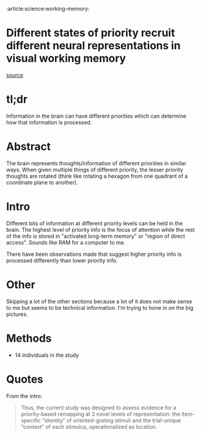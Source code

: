 :article:science:working-memory:

# Different states of priority recruit different neural representations in visual working memory
[source](https://journals.plos.org/plosbiology/article?id=10.1371/journal.pbio.3000769)

# tl;dr
Information in the brain can have different priorities which can determine how that information is processed.

# Abstract
The brain represents thoughts/information of different priorities in similar ways.
When given multiple things of different priority, the lesser priority thoughts are rotated (think like rotating a hexagon from one quadrant of a coordinate plane to another).

# Intro
Different bits of information at different priority levels can be held in the brain. The highest level of priority info is the focus of attention while the rest of the info is stored in "activated long-term memory" or "region of direct access". Sounds like RAM for a computer to me.

There have been observations made that suggest higher priority info is processed differently than lower priority info.

# Other
Skipping a lot of the other sections because a lot of it does not make sense to me but seems to be technical information. I'm trying to hone in on the big pictures.

# Methods
- 14 individuals in the study

# Quotes
From the intro:
>  Thus, the current study was designed to assess evidence for a priority-based remapping at 2 novel levels of representation: the item-specific “identity” of oriented-grating stimuli and the trial-unique “context” of each stimulus, operationalized as location.
